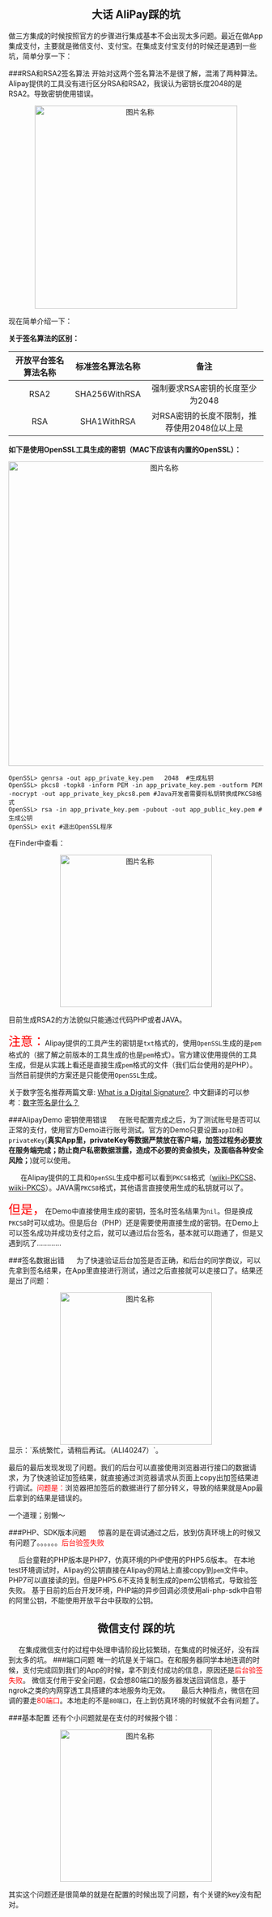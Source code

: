## <center> 大话 AliPay踩的坑 </center>
做三方集成的时候按照官方的步骤进行集成基本不会出现太多问题。最近在做App集成支付，主要就是微信支付、支付宝。在集成支付宝支付的时候还是遇到一些坑，简单分享一下：

###RSA和RSA2签名算法
开始对这两个签名算法不是很了解，混淆了两种算法。Alipay提供的工具没有进行区分RSA和RSA2，我误认为密钥长度2048的是RSA2。导致密钥使用错误。
<center>
	 <img src="http://osz3uubsl.bkt.clouddn.com/blog_8_12_git_AiliPay_01.png" width = "400" alt="图片名称" align=center />
</center>

现在简单介绍一下：

**关于签名算法的区别：**

|开放平台签名算法名称|标准签名算法名称|备注|
|:----:|:-----:|:-----:|
|RSA2|SHA256WithRSA|强制要求RSA密钥的长度至少为2048|
|RSA|SHA1WithRSA|对RSA密钥的长度不限制，推荐使用2048位以上是|

**如下是使用OpenSSL工具生成的密钥（MAC下应该有内置的OpenSSL）：**

<center>
	 <img src="http://osz3uubsl.bkt.clouddn.com/blog_8_17_ali_pay_01.png" width = "600" alt="图片名称" align=center />
</center>

	OpenSSL> genrsa -out app_private_key.pem   2048  #生成私钥
	OpenSSL> pkcs8 -topk8 -inform PEM -in app_private_key.pem -outform PEM -nocrypt -out app_private_key_pkcs8.pem #Java开发者需要将私钥转换成PKCS8格式
	OpenSSL> rsa -in app_private_key.pem -pubout -out app_public_key.pem #生成公钥
	OpenSSL> exit #退出OpenSSL程序

在Finder中查看：
<center>
	 <img src="http://osz3uubsl.bkt.clouddn.com/blog_8_17_ali_pay_02.jpg" width = "300" alt="图片名称" align=center />
</center>

目前生成RSA2的方法貌似只能通过代码PHP或者JAVA。

<font size=5 color=red> 注意：</font>Alipay提供的工具产生的密钥是`txt`格式的，使用`OpenSSL`生成的是`pem`格式的（据了解之前版本的工具生成的也是`pem`格式）。官方建议使用提供的工具生成，但是从实践上看还是直接生成`pem`格式的文件（我们后台使用的是PHP）。当然目前提供的方案还是只能使用`OpenSSL`生成。

关于数字签名推荐两篇文章:
 [What is a Digital Signature?](http://www.youdzone.com/signature.html).
 中文翻译的可以参考：[数字签名是什么？](http://www.ruanyifeng.com/blog/2011/08/what_is_a_digital_signature.html)
 
###AlipayDemo 密钥使用错误
&#160; &#160; &#160;在账号配置完成之后，为了测试账号是否可以正常的支付，使用官方Demo进行账号测试。官方的Demo只要设置`appID`和`privateKey`(**真实App里，privateKey等数据严禁放在客户端，加签过程务必要放在服务端完成；防止商户私密数据泄露，造成不必要的资金损失，及面临各种安全风险；**)就可以使用。

&#160; &#160; &#160; 在Alipay提供的工具和`OpenSSL`生成中都可以看到`PKCS8`格式（[wiiki-PKCS8](https://en.wikipedia.org/wiki/PKCS_8)、[wiiki-PKCS](https://en.wikipedia.org/wiki/PKCS)）。JAVA需`PKCS8`格式，其他语言直接使用生成的私钥就可以了。

<font color=red size=5>但是，</font>在Demo中直接使用生成的密钥，签名时签名结果为`nil`。但是换成`PKCS8`时可以成功。但是后台（PHP）还是需要使用直接生成的密钥。在Demo上可以签名成功并成功支付之后，就可以通过后台签名，基本就可以跑通了，但是又遇到坑了…………

###签名数据出错
&#160; &#160; &#160;为了快速验证后台加签是否正确，和后台的同学商议，可以先拿到签名结果，在App里直接进行测试，通过之后直接就可以走接口了。结果还是出了问题：
<center>
	 <img src="http://osz3uubsl.bkt.clouddn.com/blog_8_17_ali_pay_03.jpg" width = "300" alt="图片名称" align=center />
</center>
显示：`系统繁忙，请稍后再试。（ALI40247）`。

最后的最后发现发现了问题。我们的后台可以直接使用浏览器进行接口的数据请求，为了快速验证加签结果，就直接通过浏览器请求从页面上copy出加签结果进行调试。<font color=red>问题是：</font>浏览器把加签后的数据进行了部分转义，导致的结果就是App最后拿到的结果是错误的。

一个道理；别懒～

###PHP、SDK版本问题
&#160; &#160; &#160;惊喜的是在调试通过之后，放到仿真环境上的时候又有问题了。。。。。。<font color=red>后台验签失败</font>

&#160; &#160; &#160;后台童鞋的PHP版本是PHP7，仿真环境的PHP使用的PHP5.6版本。
在本地test环境调试时，Alipay的公钥直接在Alipay的网站上直接copy到`pem`文件中。PHP7可以直接读的到。但是PHP5.6不支持复制生成的pem公钥格式，导致验签失败。
基于目前的后台开发环境，PHP端的异步回调必须使用ali-php-sdk中自带的阿里公钥，不能使用开放平台中获取的公钥。


## <center> 微信支付 踩的坑 </center>


&#160; &#160; &#160;在集成微信支付的过程中处理申请阶段比较繁琐，在集成的时候还好，没有踩到太多的坑。
###端口问题
唯一的坑是关于端口。在和服务器同学本地连调的时候，支付完成回到我们的App的时候，拿不到支付成功的信息，原因还是<font color=red>后台验签失败</font>。
微信支付用于安全问题，仅会想80端口的服务器发送回调信息，基于ngrok之类的内网穿透工具搭建的本地服务均无效。
&#160; &#160; &#160;最后大神指点，微信在回调的要走<font color=red>80端口</font>。本地走的不是`80端口`，在上到仿真环境的时候就不会有问题了。

###基本配置
还有个小问题就是在支付的时候报个错：
<center>
	 <img src="http://osz3uubsl.bkt.clouddn.com/blog_8_18_wx_pay_01.jpg" width = "300" alt="图片名称" align=center />
</center>

其实这个问题还是很简单的就是在配置的时候出现了问题，有个关键的key没有配对。
